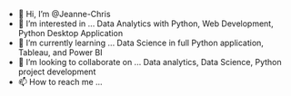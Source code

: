 - 👋 Hi, I’m @Jeanne-Chris
- 👀 I’m interested in ... Data Analytics with Python, Web Development, Python Desktop Application
- 🌱 I’m currently learning ... Data Science in full Python application, Tableau, and Power BI
- 💞️ I’m looking to collaborate on ... Data analytics, Data Science, Python project development
- 📫 How to reach me ... 

<!---
Jeanne-Chris/Jeanne-Chris is a ✨ special ✨ repository because its `README.md` (this file) appears on your GitHub profile.
You can click the Preview link to take a look at your changes.
--->
